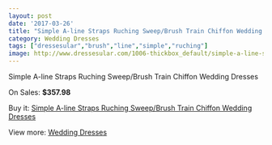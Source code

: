 ```yaml
---
layout: post
date: '2017-03-26'
title: "Simple A-line Straps Ruching Sweep/Brush Train Chiffon Wedding Dresses"
category: Wedding Dresses
tags: ["dressesular","brush","line","simple","ruching"]
image: http://www.dressesular.com/1006-thickbox_default/simple-a-line-straps-ruching-sweep-brush-train-chiffon-wedding-dresses.jpg
---
```

Simple A-line Straps Ruching Sweep/Brush Train Chiffon Wedding Dresses

On Sales: **$357.98**
<a href="https://www.dressesular.com/wedding-dresses/305-simple-a-line-straps-ruching-sweep-brush-train-chiffon-wedding-dresses.html"><amp-img layout="responsive" width="600" height="600" src="//www.dressesular.com/1006-thickbox_default/simple-a-line-straps-ruching-sweep-brush-train-chiffon-wedding-dresses.jpg" alt="Simple A-line Straps Ruching Sweep/Brush Train Chiffon Wedding Dresses 0" /></a>
<a href="https://www.dressesular.com/wedding-dresses/305-simple-a-line-straps-ruching-sweep-brush-train-chiffon-wedding-dresses.html"><amp-img layout="responsive" width="600" height="600" src="//www.dressesular.com/1007-thickbox_default/simple-a-line-straps-ruching-sweep-brush-train-chiffon-wedding-dresses.jpg" alt="Simple A-line Straps Ruching Sweep/Brush Train Chiffon Wedding Dresses 1" /></a>

Buy it: [Simple A-line Straps Ruching Sweep/Brush Train Chiffon Wedding Dresses](https://www.dressesular.com/wedding-dresses/305-simple-a-line-straps-ruching-sweep-brush-train-chiffon-wedding-dresses.html "Simple A-line Straps Ruching Sweep/Brush Train Chiffon Wedding Dresses")

View more: [Wedding Dresses](https://www.dressesular.com/3-wedding-dresses "Wedding Dresses")